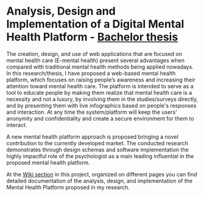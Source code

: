 # Analysis, Design and Implementation of a Digital Mental Health Platform - [Bachelor thesis](https://github.com/xhoelbano/mental_health_platform/blob/main/Bachelor_Thesis_Xhoel_Bano.pdf)
The creation, design, and use of web applications that are focused on mental health care (E-mental health) present several advantages when compared with traditional mental health methods being applied nowadays. 
In this research/thesis, I have proposed a web-based mental health platform, which focuses on raising people’s awareness and increasing their attention toward mental health care. 
The platform is intended to serve as a tool to educate people by making them realize that mental health care is a necessity and not a luxury, by involving them in the studies/surveys directly, and by presenting them with live infographics based on people's responses and interaction. 
At any time the system/platform will keep the users' anonymity and confidentiality and create a secure environment for them to interact.

A new mental health platform approach is proposed bringing a novel contribution to the currently developed market. The conducted research demonstrates through design schemas and software implementation the highly impactful role of the psychologist as a main leading influential in the proposed mental health platform.

At the [Wiki section](https://github.com/xhoelbano/mental_health_platform/wiki) in this project, organized on different pages you can find detailed documentation of the analysis, design, and implementation of the Mental Health Platform proposed in my research.
